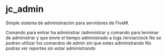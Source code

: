 # jc_admin
Simple sistema de administración para servidores de FiveM.

Comando para entrar ha administrar /administrar y comando para terminar de administrar y que envie el tiempo administrado a logs /enviarclock
No se podran utilizar los comandos de admin sin que estes administrando
No podras ver reportes sin estar administrando
